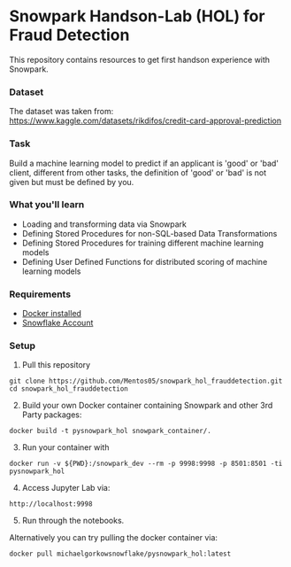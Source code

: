 # Snowpark Handson-Lab (HOL) for Fraud Detection
This repository contains resources to get first handson experience with Snowpark.

### Dataset
The dataset was taken from:<br>
https://www.kaggle.com/datasets/rikdifos/credit-card-approval-prediction

### Task
Build a machine learning model to predict if an applicant is 'good' or 'bad' client, different from other tasks, the definition of 'good' or 'bad' is not given but must be defined by you.

### What you'll learn
* Loading and transforming data via Snowpark
* Defining Stored Procedures for non-SQL-based Data Transformations
* Defining Stored Procedures for training different machine learning models
* Defining User Defined Functions for distributed scoring of machine learning models

### Requirements
* [Docker installed](https://www.docker.com/)
* [Snowflake Account](https://signup.snowflake.com/)

### Setup
1. Pull this repository<br>
```
git clone https://github.com/Mentos05/snowpark_hol_frauddetection.git
cd snowpark_hol_frauddetection
```
2. Build your own Docker container containing Snowpark and other 3rd Party packages:
```
docker build -t pysnowpark_hol snowpark_container/.
```
3. Run your container with 
```
docker run -v ${PWD}:/snowpark_dev --rm -p 9998:9998 -p 8501:8501 -ti pysnowpark_hol
```
4. Access Jupyter Lab via: 
```
http://localhost:9998
```
5. Run through the notebooks.<br>

Alternatively you can try pulling the docker container via:<br>
```
docker pull michaelgorkowsnowflake/pysnowpark_hol:latest
```
